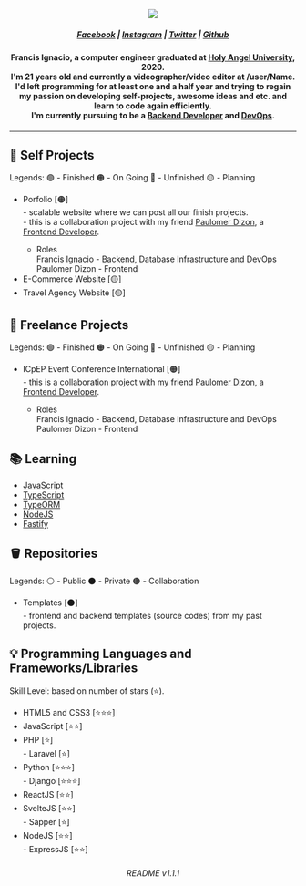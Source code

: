 <p align="center"><img src="https://i.imgur.com/Y4qfpeV.png"></p>
<h5 align="center"><a href="https://www.facebook.com/noeyignacio" target="_blank">Facebook</a> | <a href="https://www.instagram.com/enoweeway/" target="_blank">Instagram</a> | <a href="https://twitter.com/enoweewai" target="_blank">Twitter</a> | <a href="https://github.com/enoweewai" target="_blank">Github</a><h5>
<h4 align="center"><strong>Francis Ignacio</strong>, a computer engineer graduated at <strong><a href="https://www.hau.edu.ph/ target="_blank"">Holy Angel University</a></strong>, 2020. <br /> I'm 21 years old and currently a videographer/video editor at /user/Name. I'd left programming for at least one and a half year and trying to regain my passion on developing self-projects, awesome ideas and etc. and learn to code again efficiently. <br> I'm currently pursuing to be a <strong><a href="https://www.guru99.com/what-is-backend-developer.html" target="_blank">Backend Developer</a></strong> and <strong><a href="https://searchitoperations.techtarget.com/definition/DevOps">DevOps</a></strong>.</h4>

---

<h2>🚧 <strong>Self Projects</strong></h2>
<p> Legends: 🟢 - Finished 🟠 - On Going  🔴 - Unfinished 🟡 - Planning</p>
<ul>
    <li>
        Porfolio [🟠]
        <div> - scalable website where we can post all our finish projects.
        <div> - this is a collaboration project with my friend <a href="https://www.facebook.com/paulo.dizon.395" target="_blank">Paulomer Dizon</a>, a <a href="https://frontendmasters.com/books/front-end-handbook/2018/what-is-a-FD.html" target="_blank">Frontend Developer</a>.
        <ul>
            <li>
                Roles
                <div> Francis Ignacio - Backend, Database Infrastructure and DevOps
                <div> Paulomer Dizon - Frontend
            </li>
        </ul>
    </li>
    <li>
        E-Commerce Website [🟡]
    </li>
    <li>
        Travel Agency Website [🟡]
    </li>
</ul>

<h2>🚧 <strong>Freelance Projects</strong></h2>
<p> Legends: 🟢 - Finished 🟠 - On Going  🔴 - Unfinished 🟡 - Planning</p>
<ul>
    <li>
        ICpEP Event Conference International [🟠]
        <div> - this is a collaboration project with my friend <a href="https://www.facebook.com/paulo.dizon.395" target="_blank">Paulomer Dizon</a>, a <a href="https://frontendmasters.com/books/front-end-handbook/2018/what-is-a-FD.html" target="_blank">Frontend Developer</a>.
        <ul>
            <li>
                Roles
                <div> Francis Ignacio - Backend, Database Infrastructure and DevOps
                <div> Paulomer Dizon - Frontend
            </li>
        </ul>
    </li>
</ul>

<h2>📚 <strong>Learning</strong></h2>
<ul>
    <li><a href="https://www.javascript.com/" target="_blank">JavaScript</a></li>
    <li><a href="https://www.typescriptlang.org/" target="_blank">TypeScript</a></li>
    <li><a href="https://typeorm.io/#/" target="_blank">TypeORM</a></li>
    <li><a href="https://nodejs.org/en/" target="_blank">NodeJS</a></li>
    <li><a href="https://www.fastify.io/" target="_blank">Fastify</a></li>
</ul>

<h2>🪣 <strong>Repositories</strong></h2>
<p> Legends: ⚪ - Public  ⚫ - Private 🟤 - Collaboration</p>
<ul>
    <li>
        Templates [⚫]
        <div> - frontend and backend templates (source codes) from my past projects.
    </li>
</ul>

<h2>💡 <strong>Programming Languages and Frameworks/Libraries</strong></h2>
<p> Skill Level: based on number of stars (⭐).</p>
<ul>
    <li>HTML5 and CSS3 [⭐⭐⭐]</li>
    <li>JavaScript [⭐⭐]</li>
    <li>
        PHP [⭐]
        <div> - Laravel [⭐]
    </li>
    <li>
        Python [⭐⭐⭐]
        <div> - Django [⭐⭐⭐]
    </li>
    <li>ReactJS [⭐⭐]</li>
    <li>
        SvelteJS [⭐⭐]
        <div> - Sapper [⭐]
    </li>
    <li>
        NodeJS [⭐⭐]
        <div> - ExpressJS [⭐⭐]
    </li>
</ul>

<h6 align="center">README v1.1.1</h6>

